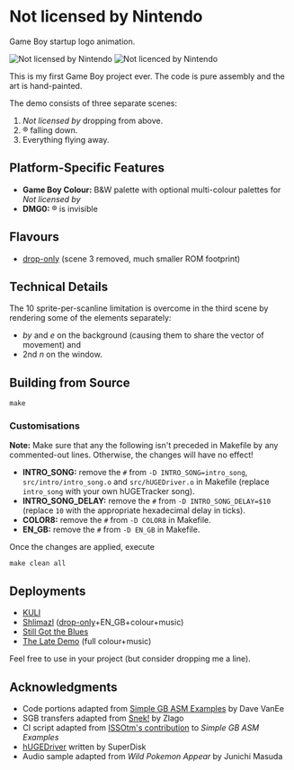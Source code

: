 # Not licensed by Nintendo

Game Boy startup logo animation.

![Not licensed by Nintendo](https://img.itch.zone/aW1hZ2UvMzg0MTE4NS8yMjkyNDE1Ny5wbmc=/347x500/UvghrD.png)
![Not licenced by Nintendo](https://github.com/user-attachments/assets/e0547320-5d25-4b38-a8fe-c750af6ae1b5)

This is my first Game Boy project ever. The code is pure assembly and the art is hand-painted.

The demo consists of three separate scenes:

1. _Not licensed by_ dropping from above.
2. ® falling down.
3. Everything flying away.

## Platform-Specific Features

* **Game Boy Colour:** B&W palette with optional multi-colour palettes for _Not licensed by_
* **DMG0:** ® is invisible

## Flavours

* [drop-only](https://github.com/TheLeanArt/NotLicensed/tree/drop-only) (scene 3 removed, much smaller ROM footprint)

## Technical Details

The 10 sprite-per-scanline limitation is overcome in the third scene by rendering some of the elements separately:

* _by_ and _e_ on the background (causing them to share the vector of movement) and
* 2nd _n_ on the window.

## Building from Source

```
make
```

### Customisations

**Note:** Make sure that any the following isn't preceded in Makefile by any commented-out lines. Otherwise, the changes will have no effect!

* **INTRO_SONG:** remove the `#` from `-D INTRO_SONG=intro_song`, `src/intro/intro_song.o` and `src/hUGEDriver.o` in Makefile (replace `intro_song` with your own hUGETracker song).
* **INTRO_SONG_DELAY:** remove the `#` from `-D INTRO_SONG_DELAY=$10` (replace `10` with the appropriate hexadecimal delay in ticks).
* **COLOR8:** remove the `#` from `-D COLOR8` in Makefile.
* **EN_GB:** remove the `#` from `-D EN_GB` in Makefile.

Once the changes are applied, execute

```
make clean all
```

## Deployments

* [KULI](https://leanart.itch.io/kuli)
* [Shlimazl](https://leanart.itch.io/shlimazl) ([drop-only](https://github.com/TheLeanArt/NotLicensed/tree/drop-only)+EN_GB+colour+music)
* [Still Got the Blues](https://leanart.itch.io/sgb)
* [The Late Demo](https://leanart.itch.io/latedemo) (full colour+music)

Feel free to use in your project (but consider dropping me a line).

## Acknowledgments

* Code portions adapted from [Simple GB ASM Examples](https://github.com/tbsp/simple-gb-asm-examples/) by Dave VanEe
* SGB transfers adapted from [Snek!](https://github.com/gb-archive/snek-gbc/) by Zlago
* CI script adapted from [ISSOtm's contribution](https://github.com/tbsp/simple-gb-asm-examples/pull/2) to _Simple GB ASM Examples_
* [hUGEDriver](https://github.com/SuperDisk/hUGEDriver/) written by SuperDisk
* Audio sample adapted from _Wild Pokemon Appear_ by Junichi Masuda
